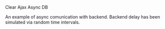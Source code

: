 Clear Ajax Async DB

An example of async comunication with backend.
Backend delay has been simulated via random time intervals.